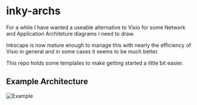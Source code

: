 # inky-archs

For a while I have wanted a useable alternative to Visio for some Network and Application Architeture diagrams I need to draw.

Inkscape is now mature enough to manage this with nearly the efficiency of Visio in general and in some cases it seems to be much better.

This repo holds some templates to make getting started a little bit easier.

## Example Architecture

![Example](https://raw.github.com/neerolyte/inky-archs/master/example_network_diagram.svg)
